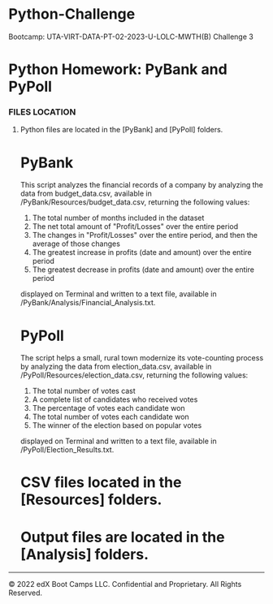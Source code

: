 # Python-Challenge
Bootcamp: UTA-VIRT-DATA-PT-02-2023-U-LOLC-MWTH(B) Challenge 3

# Python Homework: PyBank and PyPoll

### FILES LOCATION

1. Python files are located in the \[PyBank\] and \[PyPoll\] folders.

    # PyBank
    This script analyzes the financial records of a company by analyzing the data from budget_data.csv, available in /PyBank/Resources/budget_data.csv, returning the following values:
    1. The total number of months included in the dataset
    2. The net total amount of "Profit/Losses" over the entire period
    3. The changes in "Profit/Losses" over the entire period, and then the average of those changes
    4. The greatest increase in profits (date and amount) over the entire period
    5. The greatest decrease in profits (date and amount) over the entire period

    displayed on Terminal and written to a text file, available in /PyBank/Analysis/Financial_Analysis.txt.


    # PyPoll
    The script helps a small, rural town modernize its vote-counting process by analyzing the data from election_data.csv, available in /PyPoll/Resources/election_data.csv, returning the following values:
    1. The total number of votes cast
    2. A complete list of candidates who received votes
    3. The percentage of votes each candidate won
    4. The total number of votes each candidate won
    5. The winner of the election based on popular votes

    displayed on Terminal and written to a text file, available in /PyPoll/Election_Results.txt.
    
    # CSV files located in the \[Resources\] folders.

    #  Output files are located in the \[Analysis\] folders.

---

© 2022 edX Boot Camps LLC. Confidential and Proprietary. All Rights Reserved.
